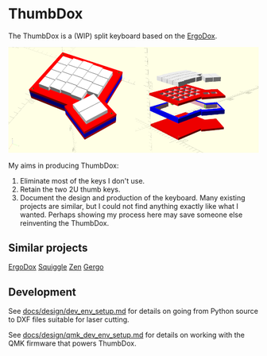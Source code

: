 # ThumbDox

The ThumbDox is a (WIP) split keyboard based on the [ErgoDox](https://www.ergodox.io/).

![img](/docs/design/images/LHS_and_exploded_view2.png)

My aims in producing ThumbDox:

1.  Eliminate most of the keys I don't use.
2.  Retain the two 2U thumb keys.
3.  Document the design and production of the keyboard.  Many existing projects are similar, but I could not find anything exactly like what I wanted.  Perhaps showing my process here may save someone else reinventing the ThumbDox.

## Similar projects

[ErgoDox](https://www.ergodox.io/) [Squiggle](https://github.com/ibnuda/Squiggle) [Zen](https://legonut.gitbooks.io/zen-keyboard/content/) [Gergo](https://qmk.fm/keyboards/gergo/)

## Development

See [docs/design/dev_env_setup.md](docs/design/dev_env_setup.md) for details on going from Python source to DXF files suitable for laser cutting.

See [docs/design/qmk_dev_env_setup.md](docs/design/qmk_dev_env_setup.md) for details on working with the QMK firmware that powers ThumbDox.
